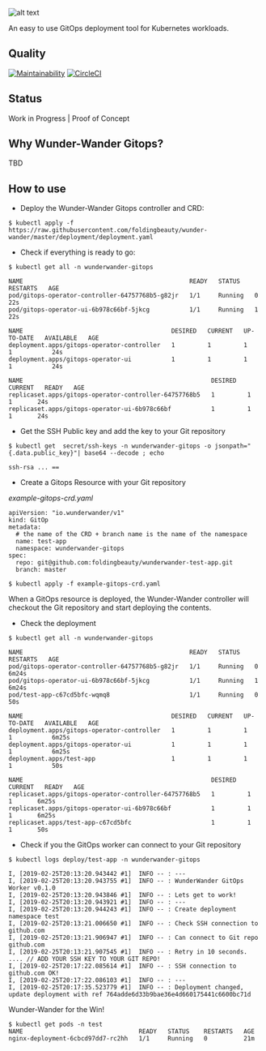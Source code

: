 

![alt text](https://github.com/foldingbeauty/wunder-wander/blob/master/frontend/public/assets/images/logo.png "Logo Wunder-Wander Gitops")


An easy to use GitOps deployment tool for Kubernetes workloads.

## Quality
[![Maintainability](https://api.codeclimate.com/v1/badges/1a75cf1d0c809b33d08f/maintainability)](https://codeclimate.com/github/foldingbeauty/wunder-wander/maintainability)
[![CircleCI](https://circleci.com/gh/foldingbeauty/wunder-wander/tree/master.svg?style=svg)](https://circleci.com/gh/foldingbeauty/wunder-wander/tree/master)

## Status

Work in Progress | Proof of Concept

## Why Wunder-Wander Gitops?

TBD

## How to use

- Deploy the Wunder-Wander Gitops controller and CRD:


`$ kubectl apply -f https://raw.githubusercontent.com/foldingbeauty/wunder-wander/master/deployment/deployment.yaml`


- Check if everything is ready to go:

```
$ kubectl get all -n wunderwander-gitops

NAME                                              READY   STATUS    RESTARTS   AGE
pod/gitops-operator-controller-64757768b5-g82jr   1/1     Running   0          22s
pod/gitops-operator-ui-6b978c66bf-5jkcg           1/1     Running   1          22s

NAME                                         DESIRED   CURRENT   UP-TO-DATE   AVAILABLE   AGE
deployment.apps/gitops-operator-controller   1         1         1            1           24s
deployment.apps/gitops-operator-ui           1         1         1            1           24s

NAME                                                    DESIRED   CURRENT   READY   AGE
replicaset.apps/gitops-operator-controller-64757768b5   1         1         1       24s
replicaset.apps/gitops-operator-ui-6b978c66bf           1         1         1       24s

```

- Get the SSH Public key and add the key to your Git repository

`$ kubectl get  secret/ssh-keys -n wunderwander-gitops -o jsonpath="{.data.public_key}"| base64 --decode ; echo`

```
ssh-rsa ... ==
```

- Create a Gitops Resource with your Git repository


*example-gitops-crd.yaml*
``` 
apiVersion: "io.wunderwander/v1"
kind: GitOp
metadata:
  # the name of the CRD + branch name is the name of the namespace
  name: test-app
  namespace: wunderwander-gitops
spec:
  repo: git@github.com:foldingbeauty/wunderwander-test-app.git
  branch: master
```

`$ kubectl apply -f example-gitops-crd.yaml`

When a GitOps resource is deployed, the Wunder-Wander controller will checkout the Git repository and start deploying the contents. 

- Check the deployment

```
$ kubectl get all -n wunderwander-gitops

NAME                                              READY   STATUS    RESTARTS   AGE
pod/gitops-operator-controller-64757768b5-g82jr   1/1     Running   0          6m24s
pod/gitops-operator-ui-6b978c66bf-5jkcg           1/1     Running   1          6m24s
pod/test-app-c67cd5bfc-wqmq8                      1/1     Running   0          50s

NAME                                         DESIRED   CURRENT   UP-TO-DATE   AVAILABLE   AGE
deployment.apps/gitops-operator-controller   1         1         1            1           6m25s
deployment.apps/gitops-operator-ui           1         1         1            1           6m25s
deployment.apps/test-app                     1         1         1            1           50s

NAME                                                    DESIRED   CURRENT   READY   AGE
replicaset.apps/gitops-operator-controller-64757768b5   1         1         1       6m25s
replicaset.apps/gitops-operator-ui-6b978c66bf           1         1         1       6m25s
replicaset.apps/test-app-c67cd5bfc                      1         1         1       50s
```

- Check if you the GitOps worker can connect to your Git repository

```
$ kubectl logs deploy/test-app -n wunderwander-gitops

I, [2019-02-25T20:13:20.943442 #1]  INFO -- : ---
I, [2019-02-25T20:13:20.943755 #1]  INFO -- : WunderWander GitOps Worker v0.1.0
I, [2019-02-25T20:13:20.943846 #1]  INFO -- : Lets get to work!
I, [2019-02-25T20:13:20.943921 #1]  INFO -- : ---
I, [2019-02-25T20:13:20.944243 #1]  INFO -- : Create deployment namespace test
I, [2019-02-25T20:13:21.006650 #1]  INFO -- : Check SSH connection to github.com
I, [2019-02-25T20:13:21.906947 #1]  INFO -- : Can connect to Git repo github.com
I, [2019-02-25T20:13:21.907545 #1]  INFO -- : Retry in 10 seconds.
.... // ADD YOUR SSH KEY TO YOUR GIT REPO!
I, [2019-02-25T20:17:22.085614 #1]  INFO -- : SSH connection to github.com OK!
I, [2019-02-25T20:17:22.086103 #1]  INFO -- : ---
I, [2019-02-25T20:17:35.523779 #1]  INFO -- : Deployment changed, update deployment with ref 764adde6d33b9bae36e4d660175441c6600bc71d
```

Wunder-Wander for the Win!

```
$ kubectl get pods -n test
NAME                                READY   STATUS    RESTARTS   AGE
nginx-deployment-6cbcd97dd7-rc2hh   1/1     Running   0          21m
```
